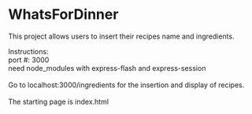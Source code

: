 # WhatsForDinner

This project allows users to insert their recipes name and ingredients. 

Instructions: <br>
port #: 3000 <br>
need node_modules with express-flash and express-session <br> 
<br>
Go to localhost:3000/ingredients for the insertion and display of recipes. <br></br>
The starting page is index.html
